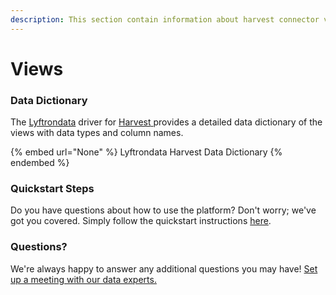 ```yaml
---
description: This section contain information about harvest connector views information
---
```


# Views

### Data Dictionary

The [Lyftrondata](https://www.lyftrondata.com/) driver for [Harvest](https://www.lyftrondata.com/integration/sales-analytics/harvest//)[ ](https://www.lyftrondata.com/integration/harvest/)provides a detailed data dictionary of the views with data types and column names.

{% embed url="None" %}
Lyftrondata Harvest Data Dictionary
{% endembed %}

### Quickstart Steps

Do you have questions about how to use the platform? Don't worry; we've got you covered. Simply follow the quickstart instructions [here](../README.md).

### Questions? <a href="#questions" id="questions"></a>

We're always happy to answer any additional questions you may have! [Set up a meeting with our data experts.](https://www.lyftrondata.com/book-a-meeting/)



